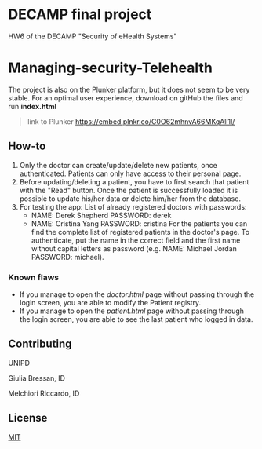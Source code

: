 # DECAMP final project

HW6 of the DECAMP "Security of eHealth Systems"

# Managing-security-Telehealth

The project is also on the Plunker platform, but it does not seem to be very stable. For an optimal user experience, download on gitHub the files and run **index.html**
> link to Plunker https://embed.plnkr.co/C0O62mhnvA66MKqAli1l/
 
## How-to
1) Only the doctor can create/update/delete new patients, once authenticated. Patients can only have access to their personal page.
2) Before updating/deleting a patient, you have to first search that patient with the "Read" button. Once the patient is successfully loaded it is possible to update his/her data or delete him/her from the database.
3) For testing the app:
   List of already registered doctors with passwords:
    - NAME: Derek Shepherd   PASSWORD: derek
    - NAME: Cristina Yang    PASSWORD: cristina
   For the patients you can find the complete list of registered patients in the doctor's page. To authenticate, put the name in the     correct field and the first name without capital letters as password (e.g. NAME: Michael Jordan   PASSWORD: michael).

### Known flaws
- If you manage to open the <em>doctor.html</em> page without passing through the login screen, you are able to modify the Patient registry.
- If you manage to open the <em>patient.html</em> page without passing through the login screen, you are able to see the last patient who logged in data.

## Contributing
UNIPD

Giulia Bressan, ID

Melchiori Riccardo, ID 

## License
[MIT](https://choosealicense.com/licenses/mit/)
